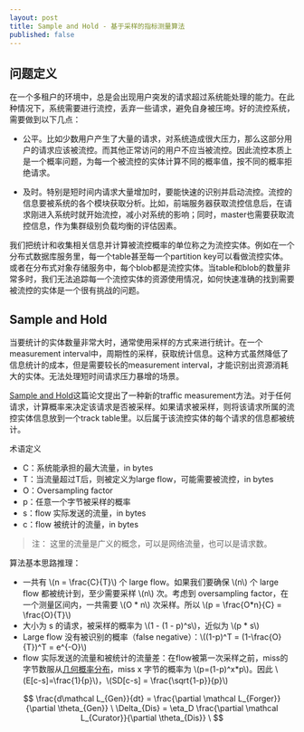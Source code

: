 ```yaml
---
layout: post
title: Sample and Hold - 基于采样的指标测量算法
published: false
---
```


<head>
    <script type="text/javascript"
            src="http://cdn.mathjax.org/mathjax/latest/MathJax.js?config=TeX-AMS-MML_HTMLorMML">
    </script>
</head>

## 问题定义

在一个多租户的环境中，总是会出现用户突发的请求超过系统能处理的能力。在此种情况下，系统需要进行流控，丢弃一些请求，避免自身被压垮。好的流控系统，需要做到以下几点：

* 公平。比如少数用户产生了大量的请求，对系统造成很大压力，那么这部分用户的请求应该被流控。而其他正常访问的用户不应当被流控。因此流控本质上是一个概率问题，为每一个被流控的实体计算不同的概率值，按不同的概率拒绝请求。

* 及时。特别是短时间内请求大量增加时，要能快速的识别并启动流控。流控的信息要被系统的各个模块获取分析。比如，前端服务器获取流控信息后，在请求刚进入系统时就开始流控，减小对系统的影响；同时，master也需要获取流控信息，作为集群级别负载均衡的评估因素。

我们把统计和收集相关信息并计算被流控概率的单位称之为流控实体。例如在一个分布式数据库服务里，每一个table甚至每一个partition key可以看做流控实体。或者在分布式对象存储服务中，每个blob都是流控实体。当table和blob的数量非常多时，我们无法追踪每一个流控实体的资源使用情况，如何快速准确的找到需要被流控的实体是一个很有挑战的问题。

## Sample and Hold

当要统计的实体数量非常大时，通常使用采样的方式来进行统计。在一个measurement interval中，周期性的采样，获取统计信息。这种方式虽然降低了信息统计的成本，但是需要较长的measurement interval，才能识别出资源消耗大的实体。无法处理短时间请求压力暴增的场景。

[Sample and Hold](https://dl.acm.org/citation.cfm?id=633056)这篇论文提出了一种新的traffic measurement方法。对于任何请求，计算概率来决定该请求是否被采样。如果请求被采样，则将该请求所属的流控实体信息放到一个track table里。以后属于该流控实体的每个请求的信息都被统计。

术语定义

* C：系统能承担的最大流量，in bytes
* T：当流量超过T后，则被定义为large flow，可能需要被流控，in bytes
* O：Oversampling factor
* p：任意一个字节被采样的概率
* s：flow 实际发送的流量，in bytes
* c：flow 被统计的流量，in bytes

> 注： 这里的流量是广义的概念，可以是网络流量，也可以是请求数。

算法基本思路推理：

* 一共有 \\(n = \frac{C}{T}\\) 个 large flow。如果我们要确保 \\(n\\) 个 large flow 都被统计到，至少需要采样 \\(n\\) 次。考虑到 oversampling factor，在一个测量区间内，一共需要 \\(O * n\\) 次采样。所以 \\(p = \frac{O*n}{C} = \frac{O}{T}\\)
* 大小为 s 的请求，被采样的概率为 \\(1 - (1 - p)^s\\)，近似为 \\(p * s\\)
* Large flow 没有被识别的概率（false negative）：\\((1-p)^T = (1-\frac{O}{T})^T = e^{-O}\\)
* flow 实际发送的流量和被统计的流量差：在flow被第一次采样之前，miss的字节数服从[几何概率分布](https://zh.wikipedia.org/wiki/幾何分佈)，miss x 字节的概率为 \\(p=(1-p)^x*p\\)。因此 \\(E[c-s]=\frac{1}{p}\\)，\\(SD[c-s] = \frac{\sqrt{1-p}}{p}\\)


$$ \frac{d\mathcal L_{Gen}}{dt} = \frac{\partial \mathcal L_{Forger}}{\partial \theta_{Gen}} \ \Delta_{Dis} = \eta_D \frac{\partial \mathcal L_{Curator}}{\partial \theta_{Dis}} \ $$

